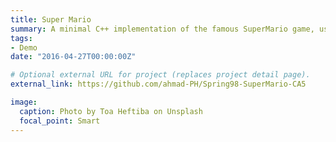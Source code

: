 ```yaml
---
title: Super Mario
summary: A minimal C++ implementation of the famous SuperMario game, using [SDL2](https://www.libsdl.org/). I was the TA of the course and the project would be shown to students as an example of good design.
tags:
- Demo
date: "2016-04-27T00:00:00Z"

# Optional external URL for project (replaces project detail page).
external_link: https://github.com/ahmad-PH/Spring98-SuperMario-CA5

image:
  caption: Photo by Toa Heftiba on Unsplash
  focal_point: Smart
---
```

